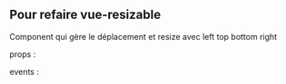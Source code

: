 ## Pour refaire vue-resizable

Component qui gère le déplacement et resize avec left top bottom right 

props : 

events : 
